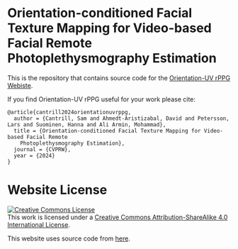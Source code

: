 # Orientation-conditioned Facial Texture Mapping for Video-based Facial Remote Photoplethysmography Estimation

This is the repository that contains source code for the [Orientation-UV rPPG Webiste](https://samcantrill.github.io/orientation-uv-rppg/).

If you find Orientation-UV rPPG useful for your work please cite:
```
@article{cantrill2024orientationuvrppg,
  author = {Cantrill, Sam and Ahmedt-Aristizabal, David and Petersson, Lars and Suominen, Hanna and Ali Armin, Mohammad},
  title = {Orientation-conditioned Facial Texture Mapping for Video-based Facial Remote
    Photoplethysmography Estimation},
  journal = {CVPRW},
  year = {2024}
}
```

# Website License
<a rel="license" href="http://creativecommons.org/licenses/by-sa/4.0/"><img alt="Creative Commons License" style="border-width:0" src="https://i.creativecommons.org/l/by-sa/4.0/88x31.png" /></a><br />This work is licensed under a <a rel="license" href="http://creativecommons.org/licenses/by-sa/4.0/">Creative Commons Attribution-ShareAlike 4.0 International License</a>.

This website uses source code from <a 
            href="https://github.com/nerfies/nerfies.github.io">here</a>.
